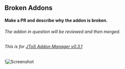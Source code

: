 ## Broken Addons
#### Make a PR and describe why the addon is broken.
###### The addon in question will be reviewed and then merged.
###### This is for [JToS Addon Manager v0.3.1](https://github.com/MizukiBelhi/Tree-of-Savior-Addon-Manager/releases/tag/v0.3.1-alpha.2)

!![Screenshot](https://i.gyazo.com/981fbc53aa7cd5e58ef5a8eb45c63a44.gif)
